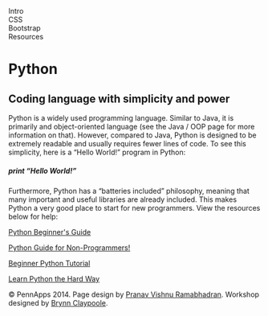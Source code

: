 <div class="hidden"><meta property="og:image" content="http://the-dining-philosophers.github.io/code-weekend/assets/img/logo.png"><link rel="shortcut icon" href="assets/images/favicon.png"><link rel="stylesheet" href="http://netdna.bootstrapcdn.com/font-awesome/4.0.3/css/font-awesome.css"><link rel="stylesheet" href='http://fonts.googleapis.com/css?family=Open+Sans:300italic,400italic,600italic,700italic,400,300,600,700' type='text/css'><link rel="stylesheet" href="assets/css/typography.css"><link rel="stylesheet" href="assets/css/markdown.css"></div><div class="nav-items"><div class="nav-item" id="setup-menu">Intro</div><div class="nav-item" id="node-menu">CSS</div><div class="nav-item" id="apis-menu">Bootstrap</div><div class="nav-item" id="dbs-menu">Resources</div></div>

Python
============
Coding language with simplicity and power
--------------------------
Python is a widely used programming language. Similar to Java, it is primarily and object-oriented language (see the Java / OOP page for more information on that). However, compared to Java, Python is designed to be extremely readable and usually requires fewer lines of code. To see this simplicity, here is a “Hello World!” program in Python:

##### print “Hello World!”

Furthermore, Python has a “batteries included” philosophy, meaning that many important and useful libraries are already included. This makes Python a very good place to start for new programmers. View the resources below for help:

[Python Beginner's Guide](http://wiki.python.org/moin/BeginnersGuide
)

[Python Guide for Non-Programmers!](http://wiki.python.org/moin/BeginnersGuide/NonProgrammers
)

[Beginner Python Tutorial](http://www.sthurlow.com/python/
)

[Learn Python the Hard Way](http://learnpythonthehardway.org/book/
)





<div class="footer"><p>&copy; PennApps 2014. Page design by <a href="http://pvrnav.com">Pranav Vishnu Ramabhadran</a>. Workshop designed by <a href="http://github.com/bclay/">Brynn Claypoole</a>.</div>

<script src="http://code.jquery.com/jquery-1.11.0.min.js"></script>
<script src="assets/js/nav.js"></script>
<script src="assets/js/FlowType.js"></script>
<script type="text/javascript">
    $('body').flowtype({
        minimum   : 500,
        maximum   : 1000,
        minFont   : 16,
        maxFont   : 65,
        fontRatio : 40
    });
</script>
<script>
    $(window).load(function(){
        $('.loading').fadeOut('200');
    });
</script>
